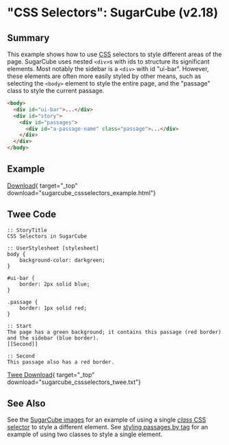 # "CSS Selectors": SugarCube (v2.18)

## Summary

This example shows how to use [CSS](../../terms/terms_css.md) selectors to style different areas of the page. SugarCube uses nested `<div>`s with ids to structure its significant elements. Most notably the sidebar is a `<div>` with id "ui-bar". However, these elements are often more easily styled by other means, such as selecting the `<body>` element to style the entire page, and the "passage" class to style the current passage.

```html
<body>
  <div id="ui-bar">...</div>
  <div id="story">
    <div id="passages">
      <div id="a-passage-name" class="passage">...</div>
    </div>
  </div>
</body>
```

## Example

[Download](sugarcube_cssselectors_example.html){ target="_top" download="sugarcube_cssselectors_example.html"}

## Twee Code

```twee
:: StoryTitle
CSS Selectors in SugarCube

:: UserStylesheet [stylesheet]
body {
    background-color: darkgreen;
}

#ui-bar {
    border: 2px solid blue;
}

.passage {
    border: 1px solid red;
}

:: Start
The page has a green background; it contains this passage (red border) and the sidebar (blue border).
[[Second]]

:: Second
This passage also has a red border.
```

[Twee Download](sugarcube_cssselectors_twee.txt){ target="_top" download="sugarcube_cssselectors_twee.txt"}

## See Also

See the [SugarCube images](../../images/sugarcube/sugarcube_images.md) for an example of using a single [*class* CSS selector](https://developer.mozilla.org/en-US/docs/Web/CSS/Class_selectors) to style a different element. See [styling passages by tag](../../passagetags/sugarcube/sugarcube_passagetags.md) for an example of using two classes to style a single element.
